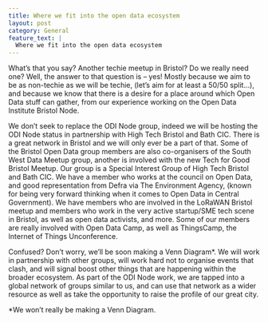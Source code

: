 ```yaml
---
title: Where we fit into the open data ecosystem
layout: post
category: General
feature_text: |
  Where we fit into the open data ecosystem 
---
```


What’s that you say? Another techie meetup in Bristol? Do we really need one? Well, the answer to that question is – yes! 
Mostly because we aim to be as non-techie as we will be techie, (let’s aim for at least a 50/50 split…), and because we know that there is a desire for a place around which Open Data stuff can gather, from our experience working on the Open Data Institute Bristol Node. 

We don’t seek to replace the ODI Node group, indeed we will be hosting the ODI Node status in partnership with High Tech Bristol and Bath CIC. There is a great network in Bristol and we will only ever be a part of that. 
Some of the Bristol Open Data group members are also co-organisers of the South West Data Meetup group, another is involved with the new Tech for Good Bristol Meetup. Our group is a Special Interest Group of High Tech Bristol and Bath CIC. We have a member who works at the council on Open Data, and good representation from Defra via The Environment Agency, (known for being very forward thinking when it comes to Open Data in Central Government). We have members who are involved in the LoRaWAN Bristol meetup and members who work in the very active startup/SME tech scene in Bristol, as well as open data activists, and more. 
Some of our members are really involved with Open Data Camp, as well as ThingsCamp, the Internet of Things Unconference. 

Confused? Don’t worry, we’ll be soon making a Venn Diagram*. 
We will work in partnership with other groups, will work hard not to organise events that clash, and will signal boost other things that are happening within the broader ecosystem. As part of the ODI Node work, we are tapped into a global network of groups similar to us, and can use that network as a wider resource as well as take the opportunity to raise the profile of our great city.

*We won’t really be making a Venn Diagram. 
